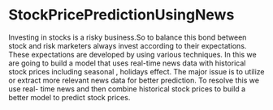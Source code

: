# StockPricePredictionUsingNews

Investing in stocks is a risky business.So to balance this bond between stock
and  risk  marketers  always  invest  according  to  their  expectations.   These
expectations are developed by using various techniques.  In this we are going
to build a model that uses real-time news data with historical stock prices
including seasonal , holidays effect.  The major issue is to utilize or extract
more relevant news data for better prediction.  To resolve this we use real-
time news and then combine historical stock prices to build a better model
to predict stock prices.

# 
